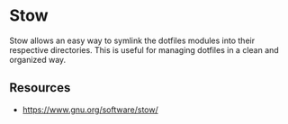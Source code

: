 # Stow

Stow allows an easy way to symlink the dotfiles modules into their respective
directories. This is useful for managing dotfiles in a clean and organized way.

## Resources

- https://www.gnu.org/software/stow/
